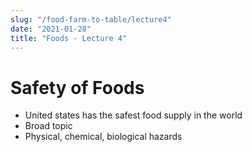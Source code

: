 ```yaml
---
slug: "/food-farm-to-table/lecture4"
date: "2021-01-28"
title: "Foods - Lecture 4"
---
```


# Safety of Foods

- United states has the safest food supply in the world
- Broad topic
- Physical, chemical, biological hazards
